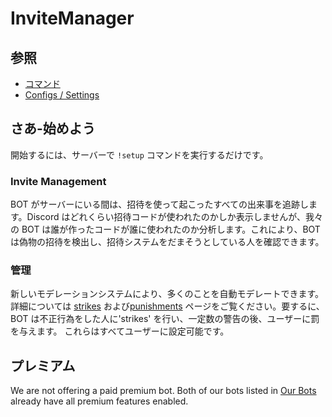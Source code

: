 # InviteManager

## 参照

- [コマンド](/ja/reference/commands.md)
- [Configs / Settings](/ja/reference/settings.md)

## さあ-始めよう

開始するには、サーバーで `!setup` コマンドを実行するだけです。

### Invite Management

BOT がサーバーにいる間は、招待を使って起こったすべての出来事を追跡します。Discord はどれくらい招待コードが使われたのかしか表示しませんが、我々の BOT は誰が作ったコードが誰に使われたのか分析します。これにより、BOT は偽物の招待を検出し、招待システムをだまそうとしている人を確認できます。

### 管理

新しいモデレーションシステムにより、多くのことを自動モデレートできます。詳細については [strikes](/ja/modules/moderation/strikes.md) および[punishments](/ja/modules/moderation/punishments.md) ページをご覧ください。要するに、BOT は不正行為をした人に'strikes' を行い、一定数の警告の後、ユーザーに罰を与えます。 これらはすべてユーザーに設定可能です。

## プレミアム

We are not offering a paid premium bot. Both of our bots listed in [Our Bots](/ja/getting-started/our-bots.md) already have all premium features enabled.
